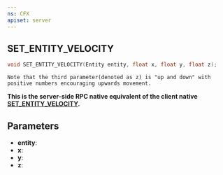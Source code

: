 ```yaml
---
ns: CFX
apiset: server
---
```

## SET_ENTITY_VELOCITY

```c
void SET_ENTITY_VELOCITY(Entity entity, float x, float y, float z);
```

```
Note that the third parameter(denoted as z) is "up and down" with positive numbers encouraging upwards movement.
```

**This is the server-side RPC native equivalent of the client native [SET\_ENTITY\_VELOCITY](?_0x1C99BB7B6E96D16F).**

## Parameters
* **entity**: 
* **x**: 
* **y**: 
* **z**: 

